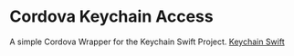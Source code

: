 # Cordova Keychain Access

A simple Cordova Wrapper for the Keychain Swift Project.
[Keychain Swift](https://github.com/marketplacer/keychain-swift "Keychain Swift Github")



